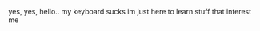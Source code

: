 yes, yes, hello..
my keyboard sucks
im just here to learn stuff that interest me
<!---
Lionellucky/Lionellucky is a ✨ special ✨ repository because its `README.md` (this file) appears on your GitHub profile.
You can click the Preview link to take a look at your changes.
--->
